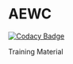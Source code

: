 # AEWC

[![Codacy Badge](https://api.codacy.com/project/badge/Grade/b7e923b467104144828e7da3f82cccdd)](https://app.codacy.com/gh/vyuansmu/AEWC?utm_source=github.com&utm_medium=referral&utm_content=vyuansmu/AEWC&utm_campaign=Badge_Grade_Settings)

Training Material
